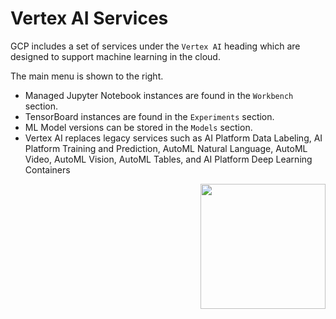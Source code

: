 # Vertex AI Services

GCP includes a set of services under the `Vertex AI` heading which are designed to support machine learning in the cloud.

The main menu is shown to the right.   
- Managed Jupyter Notebook instances are found in the `Workbench` section.
- TensorBoard instances are found in the `Experiments` section.
- ML Model versions can be stored in the `Models` section.
- Vertex AI replaces legacy services such as AI Platform Data Labeling, AI Platform Training and Prediction, AutoML Natural Language, AutoML Video, AutoML Vision, AutoML Tables, and AI Platform Deep Learning Containers

<img src="https://github.com/lynnlangit/gcp-ml/blob/master/images/vertex-services.png" width=200 align=right>

